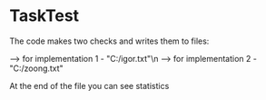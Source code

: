 # TaskTest

The code makes two checks and writes them to files:

 --> for implementation 1 - "C:/igor.txt"\n
 --> for implementation 2 - "C:/zoong.txt"
 
 At the end of the file you can see statistics
